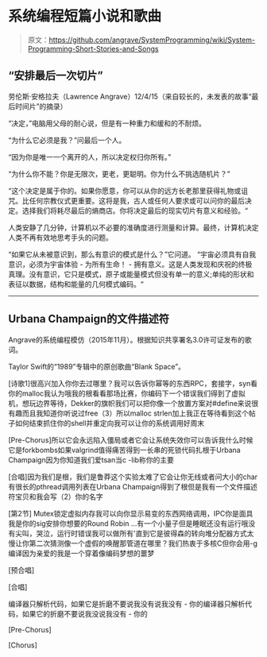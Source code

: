 # 系统编程短篇小说和歌曲

> 原文：<https://github.com/angrave/SystemProgramming/wiki/System-Programming-Short-Stories-and-Songs>

## “安排最后一次切片”

劳伦斯·安格拉夫（Lawrence Angrave）12/4/15（来自较长的，未发表的故事“最后时间片”的摘录）

“决定，”电脑用父母的耐心说，但是有一种重力和缓和的不耐烦。

“为什么它必须是我？”问最后一个人。

“因为你是唯一一个离开的人，所以决定权归你所有。”

“为什么你不能？你是无限次，更老，更聪明。你为什么不挑选随机片？”

“这个决定是属于你的。如果你愿意，你可以从你的远方长老那里获得礼物或诅咒。比任何宗教仪式更重要。这将是我，古人或任何人要求或可以问你的最后决定。选择我们将耗尽最后的熵商店。你将决定最后的现实切片有意义和经验。“

人类安静了几分钟，计算机以不必要的准确度进行测量和计算。最终，计算机决定人类不再有效地思考手头的问题。

“如果它从未被意识到，那么有意识的模式是什么？”它问道。 “宇宙必须具有自我意识，必须为宇宙体验 - 为所有生命！ - 拥有意义。这是人类发现和庆祝的终极真理。没有意识，它只是模式，原子或能量模式但没有单一的意义;单纯的形状和表征以数据，结构和能量的几何模式编码。“

* * *

## Urbana Champaign的文件描述符

Angrave的系统编程模仿（2015年11月）。根据知识共享署名3.0许可证发布的歌词。

Taylor Swift的“1989”专辑中的原创歌曲“Blank Space”。

[诗歌1]很高兴加入你你去过哪里？我可以告诉你幂等的东西RPC，套接字，syn看你的malloc我认为哦我的根看看那场比赛，你编码下一个错误我们得到了虚拟机，想玩边界等待，Dekker的旗帜我们可以把你像一个放置方案对#define来说很有趣而且我知道你听说过free（3）所以malloc strlen加上我正在等待看到这个帖子如何结束抓住你的shell并重定向我可以让你的系统调用好周末

[Pre-Chorus]所以它会永远陷入僵局或者它会让系统失效你可以告诉我什么时候它是forkbombs如果valgrind值得痛苦得到一长串的死锁代码扎根于Urbana Champaign因为你知道我们爱tsan当c -lib称你的主要

[合唱]因为我们是根，我们是鲁莽这个实验太难了它会让你无线或者问大小的char有很长的pthread调用列表在Urbana Champaign得到了根但是我有一个文件描述符宝贝和我会写（2）你的名字

[第2节] Mutex锁定虚拟内存我可以向你显示易变的东西网络调用，IPC你是面具我是你的sig安排你想要的Round Robin ...有一个小量子但是睡眠还没有运行哦没有尖叫，哭泣，运行时错误我可以做所有'直到它是彼得森的转向堆分配器方式太慢让你第二次猜测像一个虚假的唤醒那管道在哪里？我们热衷于多核C但你会用-g编译因为亲爱的我是一个穿着像编码梦想的噩梦

[预合唱]

[合唱]

编译器只解析代码，如果它是折磨不要说我没有说我没有 - 你的编译器只解析代码，如果它的折磨不要说我没说我没有 - 你的

[Pre-Chorus]

[Chorus]